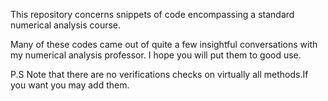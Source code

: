 This repository concerns snippets of code encompassing a standard numerical analysis course.

Many of these codes came out of quite a few insightful conversations with my numerical analysis professor.
I hope you will put them to good use.

P.S Note that there are no verifications checks on virtually all methods.If you want you may add them.
